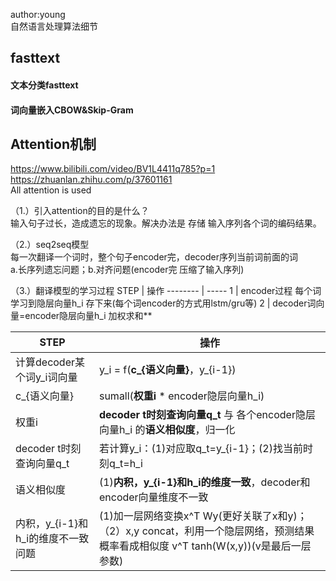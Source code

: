 
author:young<br>
自然语言处理算法细节<br>


## fasttext
#### 文本分类fasttext



#### 词向量嵌入CBOW&Skip-Gram






## Attention机制
https://www.bilibili.com/video/BV1L4411q785?p=1<br>
https://zhuanlan.zhihu.com/p/37601161<br>
All attention is used<br>

（1.）引入attention的目的是什么？<br>
输入句子过长，造成遗忘的现象。解决办法是 存储 输入序列各个词的编码结果。<br>

（2.）seq2seq模型<br>
每一次翻译一个词时，整个句子encoder完，decoder序列当前词前面的词<br>
a.长序列遗忘问题；b.对齐问题(encoder完 压缩了输入序列)<br>

（3.）翻译模型的学习过程
STEP     | 操作
-------- | -----
1  | encoder过程 每个词学习到隐层向量h_i 存下来(每个词encoder的方式用lstm/gru等)
2  | decoder词向量=encoder隐层向量h_i 加权求和**

STEP     | 操作
-------- | -----
计算decoder某个词y_i词向量  | y_i = f(**c_{语义向量}**，y_{i-1})
c_{语义向量}  | sumall(**权重i** * encoder隐层向量h_i)
权重i  | **decoder t时刻查询向量q_t** 与 各个encoder隐层向量h_i 的**语义相似度**，归一化
decoder t时刻查询向量q_t  | 若计算y_i：(1)对应取q_t=y_{i-1}；(2)找当前时刻q_t=h_i
语义相似度  | (1)**内积，y_{i-1}和h_i的维度一致**，decoder和encoder向量维度不一致
内积，y_{i-1}和h_i的维度不一致问题  | (1)加一层网络变换x^T Wy(更好关联了x和y)；（2）x,y concat，利用一个隐层网络，预测结果概率看成相似度 v^T tanh(W(x,y))(v是最后一层参数)






































